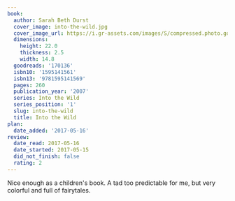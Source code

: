 ```yaml
---
book:
  author: Sarah Beth Durst
  cover_image: into-the-wild.jpg
  cover_image_url: https://i.gr-assets.com/images/S/compressed.photo.goodreads.com/books/1172374563l/170136._SY475_.jpg
  dimensions:
    height: 22.0
    thickness: 2.5
    width: 14.8
  goodreads: '170136'
  isbn10: '1595141561'
  isbn13: '9781595141569'
  pages: 260
  publication_year: '2007'
  series: Into the Wild
  series_position: '1'
  slug: into-the-wild
  title: Into the Wild
plan:
  date_added: '2017-05-16'
review:
  date_read: 2017-05-16
  date_started: 2017-05-15
  did_not_finish: false
  rating: 2
---
```


Nice enough as a children's book. A tad too predictable for me, but very colorful and full of fairytales.
